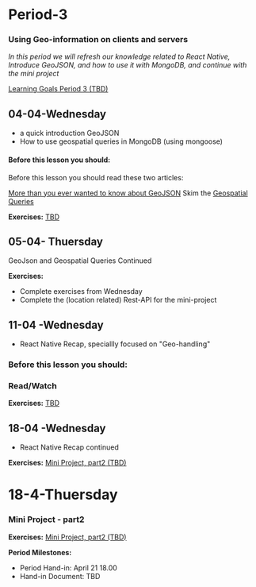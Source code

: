 # Period-3 
### Using Geo-information on clients and servers

*In this period we will refresh our knowledge related to React Native, Introduce GeoJSON, and how to use it with MongoDB, and continue with the mini project*

[Learning Goals Period 3 (TBD)]()

## 04-04-Wednesday
* a quick introduction GeoJSON
* How to use geospatial queries in MongoDB (using mongoose)

#### Before this lesson you should:

Before this lesson you should read these two articles:

[More than you ever wanted to know about GeoJSON](https://macwright.org/2015/03/23/geojson-second-bite)
Skim the [Geospatial Queries](https://docs.mongodb.com/manual/geospatial-queries/)


**Exercises:** 
[TBD]()

## 05-04- Thuersday

GeoJson and Geospatial Queries Continued

**Exercises:**
* Complete exercises from Wednesday
* Complete the (location related) Rest-API for the mini-project


## 11-04 -Wednesday
* React Native Recap, speciallly focused on "Geo-handling"

### Before this lesson you should:

### Read/Watch

**Exercises:** 
[TBD]()

## 18-04 -Wednesday
* React Native Recap continued

**Exercises:** 
[Mini Project, part2 (TBD)]()



# 18-4-Thuersday
### Mini Project - part2

**Exercises:** 
[Mini Project, part2 (TBD)]()

**Period Milestones:**
* Period Hand-in: April 21 18.00
* Hand-in Document: TBD

